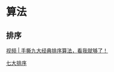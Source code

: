 # 算法

## 排序

[视频 | 手撕九大经典排序算法，看我就够了！](https://zhuanlan.zhihu.com/p/52884590)

[七大排序](https://zhuanlan.zhihu.com/p/54968877)

